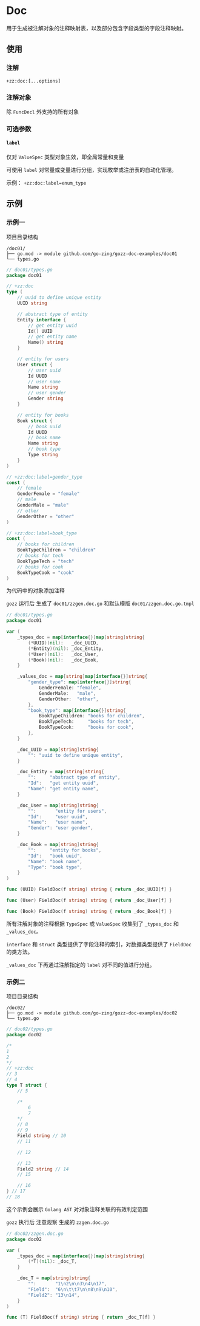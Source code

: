 # Doc

用于生成被注解对象的注释映射表，以及部分包含字段类型的字段注释映射。

## 使用

### 注解

`+zz:doc:[...options]`

### 注解对象

除 `FuncDecl` 外支持的所有对象

### 可选参数

#### `label`

仅对 `ValueSpec` 类型对象生效，即全局常量和变量

可使用 `label` 对常量或变量进行分组，实现枚举或注册表的自动化管理。

示例： `+zz:doc:label=enum_type`

## 示例

### 示例一

项目目录结构

```
/doc01/
├── go.mod -> module github.com/go-zing/gozz-doc-examples/doc01
└── types.go
```

```go
// doc01/types.go
package doc01

// +zz:doc
type (
	// uuid to define unique entity
	UUID string

	// abstract type of entity
	Entity interface {
		// get entity uuid
		Id() UUID
		// get entity name
		Name() string
	}

	// entity for users
	User struct {
		// user uuid
		Id UUID
		// user name
		Name string
		// user gender
		Gender string
	}

	// entity for books
	Book struct {
		// book uuid
		Id UUID
		// book name
		Name string
		// book type
		Type string
	}
)

// +zz:doc:label=gender_type
const (
	// female
	GenderFemale = "female"
	// male
	GenderMale = "male"
	// other
	GenderOther = "other"
)

// +zz:doc:label=book_type
const (
	// books for children
	BookTypeChildren = "children"
	// books for tech
	BookTypeTech = "tech"
	// books for cook
	BookTypeCook = "cook"
)
```

为代码中的对象添加注释

`gozz` 运行后 生成了 `doc01/zzgen.doc.go` 和默认模版 `doc01/zzgen.doc.go.tmpl`

```go
// doc01/types.go
package doc01

var (
	_types_doc = map[interface{}]map[string]string{
		(*UUID)(nil):   _doc_UUID,
		(*Entity)(nil): _doc_Entity,
		(*User)(nil):   _doc_User,
		(*Book)(nil):   _doc_Book,
	}

	_values_doc = map[string]map[interface{}]string{
		"gender_type": map[interface{}]string{
			GenderFemale: "female",
			GenderMale:   "male",
			GenderOther:  "other",
		},
		"book_type": map[interface{}]string{
			BookTypeChildren: "books for children",
			BookTypeTech:     "books for tech",
			BookTypeCook:     "books for cook",
		},
	}

	_doc_UUID = map[string]string{
		"": "uuid to define unique entity",
	}

	_doc_Entity = map[string]string{
		"":     "abstract type of entity",
		"Id":   "get entity uuid",
		"Name": "get entity name",
	}

	_doc_User = map[string]string{
		"":       "entity for users",
		"Id":     "user uuid",
		"Name":   "user name",
		"Gender": "user gender",
	}

	_doc_Book = map[string]string{
		"":     "entity for books",
		"Id":   "book uuid",
		"Name": "book name",
		"Type": "book type",
	}
)

func (UUID) FieldDoc(f string) string { return _doc_UUID[f] }

func (User) FieldDoc(f string) string { return _doc_User[f] }

func (Book) FieldDoc(f string) string { return _doc_Book[f] }
```

所有注解对象的注释根据  `TypeSpec` 或 `ValueSpec` 收集到了 `_types_doc` 和 `_values_doc`。

`interface` 和 `struct` 类型提供了字段注释的索引，对数据类型提供了 `FieldDoc` 的类方法。

`_values_doc` 下再通过注解指定的 `label` 对不同的值进行分组。

### 示例二

项目目录结构

```
/doc02/
├── go.mod -> module github.com/go-zing/gozz-doc-examples/doc02
└── types.go
```

```go
// doc02/types.go
package doc02

/*
1
2
*/
// +zz:doc
// 3
// 4
type T struct {
	// 5

	/*
		6
		7
	*/
	// 8
	// 9
	Field string // 10
	// 11

	// 12

	// 13
	Field2 string // 14
	// 15

	// 16
} // 17
// 18
```

这个示例会展示 `Golang AST` 对对象注释关联的有效判定范围

`gozz` 执行后 注意观察 生成的 `zzgen.doc.go` 

```go
// doc02/zzgen.doc.go
package doc02

var (
	_types_doc = map[interface{}]map[string]string{
		(*T)(nil): _doc_T,
	}

	_doc_T = map[string]string{
		"":       "1\n2\n\n3\n4\n17",
		"Field":  "6\n\t\t7\n\n8\n9\n10",
		"Field2": "13\n14",
	}
)

func (T) FieldDoc(f string) string { return _doc_T[f] }
```